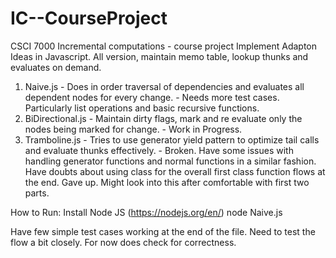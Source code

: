 # IC--CourseProject
CSCI 7000 Incremental computations - course project
Implement Adapton Ideas in Javascript.
All version, maintain memo table, lookup thunks and evaluates on demand.
1. Naive.js - Does in order traversal of dependencies and evaluates all dependent nodes for every change. - Needs more test cases. Particularly list operations and basic recursive functions.
2. BiDirectional.js - Maintain dirty flags, mark and re evaluate only the nodes being marked for change. - Work in Progress.
3. Tramboline.js - Tries to use generator yield pattern to optimize tail calls and evaluate thunks effectively. - Broken. Have some issues with handling generator functions and normal functions in 
a similar fashion. Have doubts about using class for the overall first class function flows at the
end. Gave up. Might look into this after comfortable with first two parts.

How to Run:
Install Node JS (https://nodejs.org/en/)
node Naive.js

Have few simple test cases working at the end of the file. Need to test the flow a bit closely. For now
does check for correctness. 
